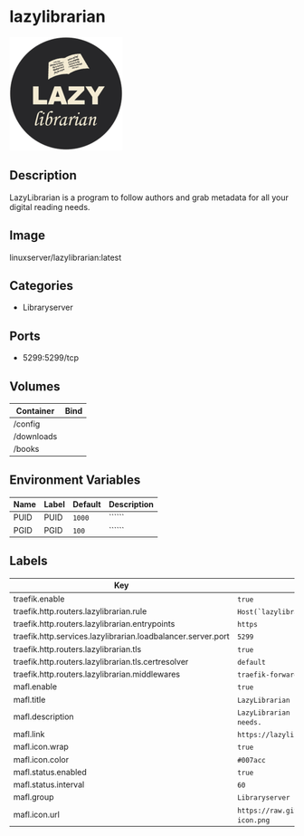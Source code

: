 # lazylibrarian

![Logo](images/lazylibrarian.png)

## Description
LazyLibrarian is a program to follow authors and grab metadata for all your digital reading needs.

## Image
linuxserver/lazylibrarian:latest

## Categories
- Libraryserver

## Ports
- 5299:5299/tcp

## Volumes
| Container | Bind |
|-----------|------|
| /config |  |
| /downloads |  |
| /books |  |

## Environment Variables
| Name | Label | Default | Description |
|------|-------|---------|-------------|
| PUID | PUID | ```1000``` | `````` |
| PGID | PGID | ```100``` | `````` |

## Labels
| Key | Value |
|-----|-------|
| traefik.enable | ```true``` |
| traefik.http.routers.lazylibrarian.rule | ```Host(`lazylibrarian.{$TRAEFIK_INGRESS_DOMAIN}`)``` |
| traefik.http.routers.lazylibrarian.entrypoints | ```https``` |
| traefik.http.services.lazylibrarian.loadbalancer.server.port | ```5299``` |
| traefik.http.routers.lazylibrarian.tls | ```true``` |
| traefik.http.routers.lazylibrarian.tls.certresolver | ```default``` |
| traefik.http.routers.lazylibrarian.middlewares | ```traefik-forward-auth``` |
| mafl.enable | ```true``` |
| mafl.title | ```LazyLibrarian``` |
| mafl.description | ```LazyLibrarian is a program to follow authors and grab metadata for all your digital reading needs.``` |
| mafl.link | ```https://lazylibrarian.{$TRAEFIK_INGRESS_DOMAIN}``` |
| mafl.icon.wrap | ```true``` |
| mafl.icon.color | ```#007acc``` |
| mafl.status.enabled | ```true``` |
| mafl.status.interval | ```60``` |
| mafl.group | ```Libraryserver``` |
| mafl.icon.url | ```https://raw.githubusercontent.com/Qballjos/portainer_templates/master/Images/lazylibrarian-icon.png``` |

